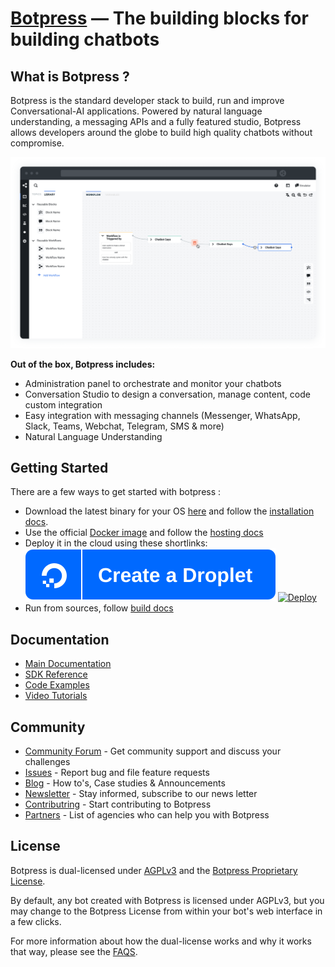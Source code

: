 # [Botpress](https://botpress.com/?utm_source=github&utm_medium=organic&utm_campaign=botpress_repo&utm_term=readme) — The building blocks for building chatbots

## What is Botpress ?
Botpress is the standard developer stack to build, run and improve Conversational-AI applications. Powered by natural language understanding, a messaging APIs and a fully featured studio, Botpress allows developers around the globe to build high quality chatbots without compromise.

<a href='https://botpress.com/?utm_source=github&utm_medium=organic&utm_campaign=botpress_repo&utm_term=readme'><img src='.github/assets/studio.png'></a>

**Out of the box, Botpress includes:**

- Administration panel to orchestrate and monitor your chatbots
- Conversation Studio to design a conversation, manage content, code custom integration
- Easy integration with messaging channels (Messenger, WhatsApp, Slack, Teams, Webchat, Telegram, SMS & more)
- Natural Language Understanding

## Getting Started

There are a few ways to get started with botpress :

- Download the latest binary for your OS [here](https://botpress.com/download?utm_source=github&utm_medium=organic&utm_campaign=botpress_repo&utm_term=readme) and follow the [installation docs](https://botpress.com/docs/installation).
- Use the official [Docker image](https://hub.docker.com/r/botpress/server) and follow the [hosting docs](https://botpress.com/docs/infrastructure/Docker)
- Deploy it in the cloud using these shortlinks:
  [![DigitalOcean](.github/do_button.svg)](https://marketplace.digitalocean.com/apps/botpress) [![Deploy](https://www.herokucdn.com/deploy/button.svg)](https://heroku.com/deploy)
- Run from sources, follow [build docs](https://botpress.com/docs/infrastructure/deploying)

## Documentation

- [Main Documentation](https://botpress.com/docs/introduction)
- [SDK Reference](https://botpress.com/reference/)
- [Code Examples](https://github.com/botpress/botpress/tree/master/examples)
- [Video Tutorials](https://www.youtube.com/c/botpress)

## Community

- [Community Forum](https://forum.botpress.com/) - Get community support and discuss your challenges
- [Issues](https://github.com/botpress/botpress/issues) - Report bug and file feature requests
- [Blog](https://botpress.com/blog) - How to's, Case studies & Announcements
- [Newsletter](https://botpress.activehosted.com/f/16) - Stay informed, subscribe to our news letter
- [Contributring](/.github/CONTRIBUTING.md) - Start contributing to Botpress
- [Partners](/.github/PARTNERS.md) - List of agencies who can help you with Botpress

## License

Botpress is dual-licensed under [AGPLv3](/licenses/LICENSE_AGPL3) and the [Botpress Proprietary License](/licenses/LICENSE_BOTPRESS).

By default, any bot created with Botpress is licensed under AGPLv3, but you may change to the Botpress License from within your bot's web interface in a few clicks.

For more information about how the dual-license works and why it works that way, please see the <a href="https://botpress.com/faq">FAQS</a>.
